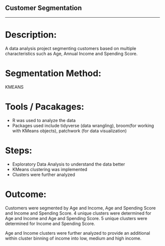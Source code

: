 ## Customer Segmentation

---

# Description:
A data analysis project segmenting customers based on multiple characteristics such as Age, Annual Income and Spending Score. 

# Segmentation Method:
KMEANS 

# Tools / Pacakages:
+ R was used to analyze the data
+ Packages used include tidyverse (data wrangling), broom(for working with KMeans objects), patchwork (for data visualization)

# Steps:
+ Exploratory Data Analysis to understand the data better
+ KMeans clustering was implemented
+ Clusters were further analyzed

# Outcome:
Customers were segmented by Age and Income, Age and Spending Score and Income and Spending Score. 4 unique clusters were determined for Age and Income and Age and Spending Score. 5 unique clusters were determined for Income and Spending Score.

Age and Income clusters were further analyzed to provide an additional within cluster binning of income into low, medium and high income. 
